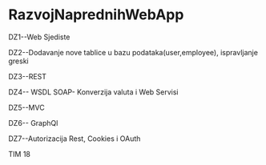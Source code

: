 # RazvojNaprednihWebApp


DZ1--Web Sjediste

DZ2--Dodavanje nove tablice u bazu podataka(user,employee), ispravljanje greski

DZ3--REST

DZ4-- WSDL SOAP- Konverzija valuta i Web Servisi

DZ5--MVC

DZ6-- GraphQl

DZ7--Autorizacija Rest, Cookies i OAuth

TIM 18
